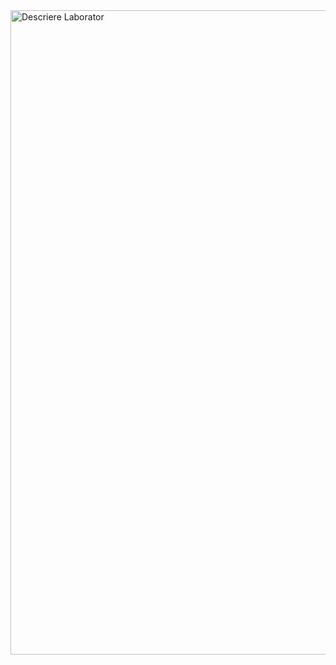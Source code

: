 <img width="1031" alt="Descriere Laborator" src="https://github.com/user-attachments/assets/9bef28a6-798e-4823-9e93-d9f0b311e850" />
